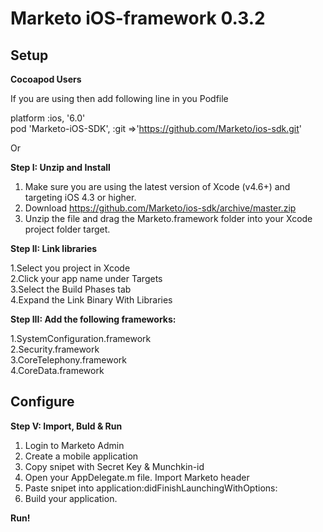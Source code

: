 # Marketo iOS-framework 0.3.2

## Setup

<strong>Cocoapod Users</strong>

If you are using then add following line in you Podfile


platform :ios, '6.0' <br>
pod 'Marketo-iOS-SDK', :git =>'https://github.com/Marketo/ios-sdk.git'

Or 

<strong>Step I: Unzip and Install</strong>

1. Make sure you are using the latest version of Xcode (v4.6+) and targeting iOS 4.3 or higher.
2. Download https://github.com/Marketo/ios-sdk/archive/master.zip
2. Unzip the file and drag the Marketo.framework folder into your Xcode project folder target.


<strong>Step II: Link libraries</strong>

1.Select you project in Xcode<br>
2.Click your app name under Targets<br>
3.Select the Build Phases tab<br>
4.Expand the Link Binary With Libraries<br>


<strong> Step III: Add the following frameworks:</strong>

1.SystemConfiguration.framework<br>
2.Security.framework<br>
3.CoreTelephony.framework<br>
4.CoreData.framework

## Configure

<strong> Step V: Import, Buld & Run</strong>

1. Login to Marketo Admin
2. Create a mobile application
3. Copy snipet with Secret Key & Munchkin-id
4. Open your AppDelegate.m file. Import Marketo header
5. Paste snipet into application:didFinishLaunchingWithOptions:
2. Build your application. 

<strong>Run!</strong>
